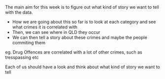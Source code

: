 The main aim for this week is to figure out what kind of story we want to tell with the data.
- How we are going about this so far is to look at each category and see what crimes it is correlated with
- Then, we can see where in QLD they occur
- We can then tell a story about these crimes and maybe the people commiting them

eg. Drug Offences are correlated with a lot of other crimes, such as tresspassing etc

Each of us should have a look and think about what kind of story we want to tell